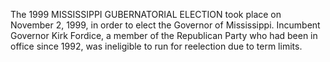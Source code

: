 The 1999 MISSISSIPPI GUBERNATORIAL ELECTION took place on November 2, 1999, in order to elect the Governor of Mississippi. Incumbent Governor Kirk Fordice, a member of the Republican Party who had been in office since 1992, was ineligible to run for reelection due to term limits.
